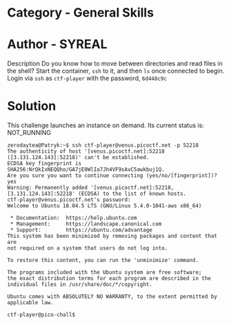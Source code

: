 # Category - General Skills
# Author - SYREAL
Description
Do you know how to move between directories and read files in the shell? Start the container, `ssh` to it, and then `ls` once connected to begin. Login via `ssh` as `ctf-player` with the password, `6d448c9c`


# Solution 
This challenge launches an instance on demand.
Its current status is: NOT_RUNNING


```
zerodaytea@Patryk:~$ ssh ctf-player@venus.picoctf.net -p 52218
The authenticity of host '[venus.picoctf.net]:52218 ([3.131.124.143]:52218)' can't be established.
ECDSA key fingerprint is SHA256:NrQkIxNEQQho/GA7jE0WlIa7Jh4VF9sAvC5awkbuj1Q.
Are you sure you want to continue connecting (yes/no/[fingerprint])? yes
Warning: Permanently added '[venus.picoctf.net]:52218,[3.131.124.143]:52218' (ECDSA) to the list of known hosts.
ctf-player@venus.picoctf.net's password:
Welcome to Ubuntu 18.04.5 LTS (GNU/Linux 5.4.0-1041-aws x86_64)

 * Documentation:  https://help.ubuntu.com
 * Management:     https://landscape.canonical.com
 * Support:        https://ubuntu.com/advantage
This system has been minimized by removing packages and content that are
not required on a system that users do not log into.

To restore this content, you can run the 'unminimize' command.

The programs included with the Ubuntu system are free software;
the exact distribution terms for each program are described in the
individual files in /usr/share/doc/*/copyright.

Ubuntu comes with ABSOLUTELY NO WARRANTY, to the extent permitted by
applicable law.

ctf-player@pico-chall$
```
